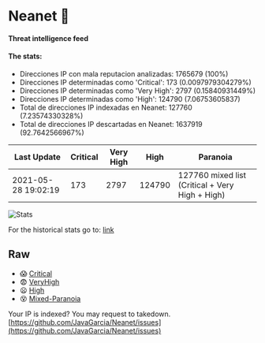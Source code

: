 # Neanet :hocho:
#### Threat intelligence feed
#### The stats:

- Direcciones IP con mala reputacion analizadas: 1765679 (100%)
- Direcciones IP determinadas como 'Critical':  173 (0.0097979304279%)
- Direcciones IP determinadas como 'Very High':  2797 (0.15840931449%)
- Direcciones IP determinadas como 'High':  124790 (7.06753605837)
- Total de direcciones IP indexadas en Neanet:  127760 (7.23574330328%)
- Total de direcciones IP descartadas en Neanet:  1637919 (92.7642566967%)

| Last Update | Critical | Very High | High | Paranoia |
| --- | --- | --- | --- | --- |
| 2021-05-28 19:02:19 | 173 | 2797 | 124790 | 127760 mixed list (Critical + Very High + High)|

![Stats](https://docs.google.com/spreadsheets/d/e/2PACX-1vSnaNMIXVabIpDJjufMlzH7poXnshF3mgd8Is1g9ytUEzVsP5my4Trn8f-xkoLLQ38xpL3HtmUexLo6/pubchart?oid=501124687&format=image)

For the historical stats go to: [link](/stats.csv)
## Raw
- :scream: [Critical](https://raw.githubusercontent.com/JavaGarcia/Neanet/master/blacklists/neanet_critical.txt)
- :fearful: [VeryHigh](https://raw.githubusercontent.com/JavaGarcia/Neanet/master/blacklists/neanet_veryHigh.txtt)
- :frowning: [High](https://raw.githubusercontent.com/JavaGarcia/Neanet/master/blacklists/neanet_high.txt)
- :dizzy_face: [Mixed-Paranoia](https://raw.githubusercontent.com/JavaGarcia/Neanet/master/blacklists/neanet_all.txt)


Your IP is indexed? You may request to takedown. [https://github.com/JavaGarcia/Neanet/issues](https://github.com/JavaGarcia/Neanet/issues)










































































































































































































































































































































































































































































































































































































































































































































































































































































































































































































































































































































































































































































































































































































































































































































































































































































































































































































































































































































































































































































































































































































































































































































































































































































































































































































































































































































































































































































































































































































































































































































































































































































































































































































































































































































































































































































































































































































































































































































































































































































































































































































































































































































































































































































































































































































































































































































































































































































































































































































































































































































































































































































































































































































































































































































































































































































































































































































































































































































































































































































































































































































































































































































































































































































































































































































































































































































































































































































